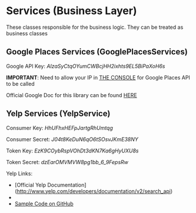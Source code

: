 Services (Business Layer)
=========================

These classes responsible for the business logic. They can be treated as business classes

Google Places Services (GooglePlacesServices)
---------------------------------------------

Google API Key: *AIzaSyCtqOYumCWBcjHH2ixhts9EL5BiPaXoH6s*

**IMPORTANT**: Need to allow your IP in [THE CONSOLE](https://console.developers.google.com/project/apps~life-choices/apiui/credential) for Google Places API to be called

Official Google Doc for this library can be found [HERE](https://code.google.com/p/places-api-client/)


Yelp Services (YelpService)
---------------------------------------------
Consumer Key: *HhUFhxHEFpJartgRhUmtqg*

Consumer Secret: *J04t8KeDuN6qO6tSOsvJKmE38NY* 

Token Key: *EzK9COybRspVOhDt3dKN7Ka6gHyUXU8s*

Token Secret: *dzEarOMVMVW8pg1bb_6_9FepsRw*

 
Yelp Links:
- [Official Yelp Documentation] (http://www.yelp.com/developers/documentation/v2/search_api)
- 
- [Sample Code on GitHub](https://github.com/Yelp/yelp-api/blob/master/v2/java/)
